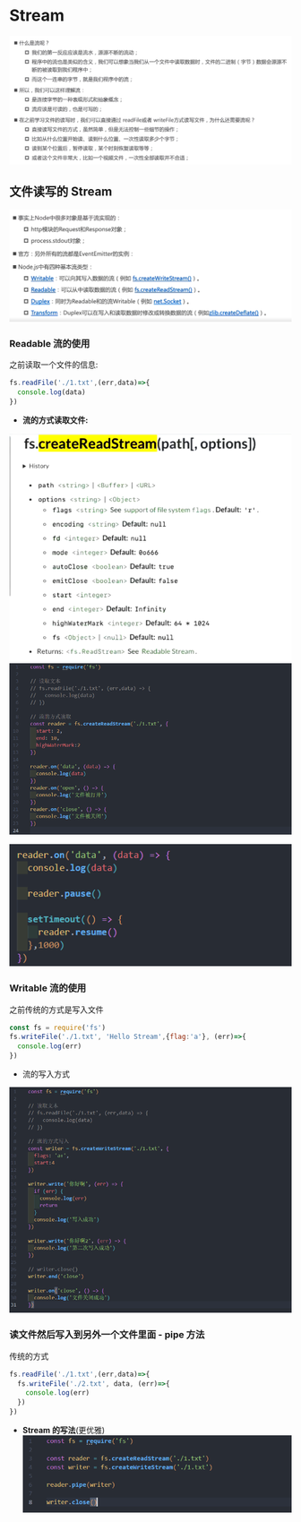 # Stream
![图片](../.vuepress/public/images/stream1.png)
## 文件读写的 Stream
![图片](../.vuepress/public/images/str1.png)
### Readable 流的使用
之前读取一个文件的信息:
```js
fs.readFile('./1.txt',(err,data)=>{
  console.log(data)
})
```
* **流的方式读取文件:**

![图片](../.vuepress/public/images/str2.png)
![图片](../.vuepress/public/images/str3.png)

![图片](../.vuepress/public/images/pause1.png)
### Writable 流的使用
之前传统的方式是写入文件
```js
const fs = require('fs')
fs.writeFile('./1.txt', 'Hello Stream',{flag:'a'}, (err)=>{
  console.log(err)
})
```

* 流的写入方式

![图片](../.vuepress/public/images/writeable1.png)

### 读文件然后写入到另外一个文件里面 - pipe 方法
传统的方式
```js
fs.readFile('./1.txt',(err,data)=>{
  fs.writeFile('./2.txt', data, (err)=>{
    console.log(err)
  })
})
```

* **Stream 的写法**(更优雅)
![图片](../.vuepress/public/images/pipe1.png)









